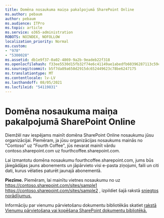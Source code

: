 ```yaml
---
title: Domēna nosaukuma maiņa pakalpojumā SharePoint Online
ms.author: pebaum
author: pebaum
ms.audience: ITPro
ms.topic: article
ms.service: o365-administration
ROBOTS: NOINDEX, NOFOLLOW
localization_priority: Normal
ms.custom:
- "978"
- "5300028"
ms.assetid: db1e9f37-0a02-4869-9a2b-9eadeb22f318
ms.openlocfilehash: f33ee5530d15fb32f74e6c41149ae1abedfb60396287113c59c6b4dc3af24017
ms.sourcegitcommit: b5f7da89a650d2915dc652449623c78be6247175
ms.translationtype: MT
ms.contentlocale: lv-LV
ms.lasthandoff: 08/05/2021
ms.locfileid: "54119831"
---
```

# <a name="change-domain-name-in-sharepoint-online"></a>Domēna nosaukuma maiņa pakalpojumā SharePoint Online

Diemžēl nav iespējams mainīt domēna SharePoint Online nosaukumu jūsu organizācijai. Piemēram, ja jūsu organizācijas nosaukums mainās no "Contoso" uz "Fourth Coffee", jūs nevarat mainīt vārdu contoso.sharepoint.com uz fourthcoffee.sharepoint.com.
  
Lai izmantotu domēna nosaukumu fourthcoffee.sharepoint.com, jums būs jāiegādājas jauns abonements un jāpārvieto visi e-pasta ziņojumi, faili un citi dati, kurus vēlaties paturēt jaunajā abonementā.
  
 **Piezīme.** Piemēram, lai mainītu vietnes nosaukumu no uz https://contoso.sharepoint.com/sites/sample1 https://contoso.sharepoint.com/sites/sample2 , izpildiet šajā rakstā [sniegtos norādījumus.](https://docs.microsoft.com/sharepoint/change-site-address) 
  
Informāciju par vienumu pārvietošanu dokumentu bibliotēkās skatiet [rakstā Vienumu pārvietošana vai kopēšana SharePoint dokumentu bibliotēkā.](https://go.microsoft.com/fwlink/?linkid=2025831)
  